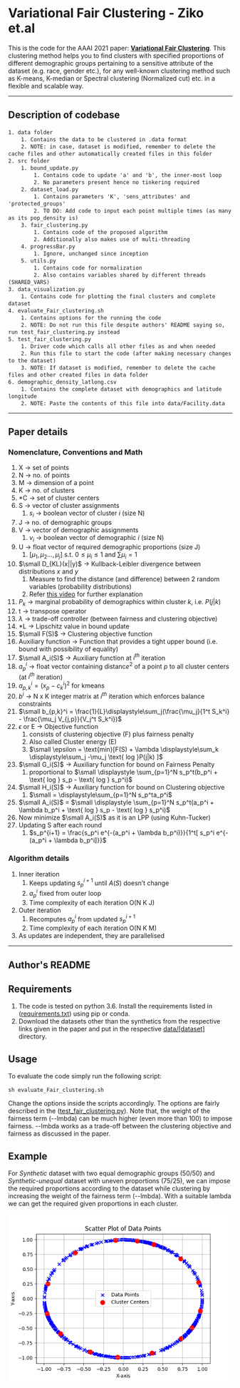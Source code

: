 # Variational Fair Clustering - Ziko et.al

This is the code for the AAAI 2021 paper: **[Variational Fair Clustering](https://arxiv.org/abs/1906.08207)**. This clustering method helps you to find clusters with specified proportions of different demographic groups pertaining to a sensitive attribute of the dataset (e.g. race, gender etc.), for any well-known clustering method such as K-means, K-median or Spectral clustering (Normalized cut) etc. in a flexible and scalable way.

---

## Description of codebase

    1. data folder
    	1. Contains the data to be clustered in .data format
    	2. NOTE: in case, dataset is modified, remember to delete the cache files and other automatically created files in this folder
    2. src folder
    	1. bound_update.py
    		1. Contains code to update 'a' and 'b', the inner-most loop
    		2. No parameters present hence no tinkering required
    	2. dataset_load.py
    		1. Contains parameters 'K', 'sens_attributes' and 'protected_groups'
    		2. TO DO: Add code to input each point multiple times (as many as its pop_density is)
        3. fair_clustering.py
    		1. Contains code of the proposed algorithm
    		2. Additionally also makes use of multi-threading
    	4. progressBar.py
    		1. Ignore, unchanged since inception
    	5. utils.py
    		1. Contains code for normalization
    		2. Also contains variables shared by different threads (SHARED_VARS)
    3. data_visualization.py
    	1. Contains code for plotting the final clusters and complete dataset
    4. evaluate_Fair_clustering.sh
    	1. Contains options for the running the code
    	2. NOTE: Do not run this file despite authors' README saying so, run test_fair_clustering.py instead
    5. test_fair_clustering.py
    	1. Driver code which calls all other files as and when needed
    	2. Run this file to start the code (after making necessary changes to the dataset)
    	3. NOTE: If dataset is modified, remember to delete the cache files and other created files in data folder
    6. demographic_density_latlong.csv
    	1. Contains the complete dataset with demographics and latitude longitude
    	2. NOTE: Paste the contents of this file into data/Facility.data

---

## Paper details

### Nomenclature, Conventions and Math

1. X → set of points
2. N → no. of points
3. M → dimension of a point
4. K → no. of clusters
5. \*C → set of cluster centers
6. S → vector of cluster assignments
   1. $s_i$ → boolean vector of cluster $i$ (size N)
7. J → no. of demographic groups
8. V → vector of demographic assignments
   1. $v_i$ → boolean vector of demographic $i$ (size N)
9. U → float vector of required demographic proportions (size J)
   1. $[\mu_1, \mu_2\ldots, \mu_j] \text{ s.t. } 0 \leq \mu_i \leq 1$ and $\sum \mu_i = 1$
10. $\small D_{KL}(x||y)$ → Kullback-Leibler divergence between distributions $x$ and $y$
    1. Measure to find the distance (and difference) between 2 random variables (probability distributions)
    2. Refer [this video](https://youtu.be/SxGYPqCgJWM?si=D272htbrjbOo3VlZ) for further explanation
11. $P_k$ → marginal probability of demographics within cluster $k$, i.e. $P(j|k)$
12. t → transpose operator
13. $\lambda$ → trade-off controller (between fairness and clustering objective)
14. \*L → Lipschitz value in bound update
15. $\small F(S)$ → Clustering objective function
16. Auxiliary function → Function that provides a tight upper bound (i.e. bound with possibility of equality)
17. $\small A_i(S)$ → Auxiliary function at $i^{th}$ iteration
18. $a_p^i$ → float vector containing distanc$e^2$ of a point $p$ to all cluster centers (at $i^{th}$ iteration)
19. $a_{p,k}^i = (x_p - c_k^i)^2$ for kmeans
20. $b^i$ → N x K integer matrix at $i^{th}$ iteration which enforces balance constraints
21. $\small b_{p,k}^i = \frac{1}{L}\displaystyle\sum_j(\frac{\mu_j}{1^t S_k^i} - \frac{\mu_j V_{j,p}}{V_j^t S_k^i})$
22. $\epsilon$ or E → Objective function
    1. consists of clustering objective (F) plus fairness penalty
    2. Also called Cluster energy (E)
    3. $\small \epsilon = \text{min}[F(S) + \lambda \displaystyle\sum_k \displaystyle\sum_j -\mu_j \text{ log }P(j|k) ]$
23. $\small G_i(S)$ → Auxiliary function for bound on Fairness Penalty
    1. proportional to $\small \displaystyle \sum_{p=1}^N s_p^t(b_p^i + \text{ log } s_p - \text{ log } s_p^i)$
24. $\small H_i(S)$ → Auxiliary function for bound on Clustering objective
    1. $\small = \displaystyle\sum_{p=1}^N s_p^ta_p^i$
25. $\small A_i(S)$ = $\small \displaystyle \sum_{p=1}^N s_p^t(a_p^i + \lambda b_p^i + \text{ log } s_p - \text{ log } s_p^i)$
26. Now minimize $\small A_i(S)$ as it is an LPP (using Kuhn-Tucker)
27. Updating S after each round
    1. $s_p^{i+1} = \frac{s_p^i e^{-(a_p^i + \lambda b_p^i)}}{1^t[ s_p^i e^{-(a_p^i + \lambda b_p^i]}}$

### Algorithm details

1. Inner iteration
   1. Keeps updating $s_p^{i+1}$ until $A(S)$ doesn’t change
   2. $a_p^i$ fixed from outer loop
   3. Time complexity of each iteration O(N K J)
2. Outer iteration
   1. Recomputes $a_p^i$ from updated $s_p^{i+1}$
   2. Time complexity of each iteration O(N K M)
3. As updates are independent, they are parallelised

---

## Author's README

## Requirements

1. The code is tested on python 3.6. Install the requirements listed in ([requirements.txt](./requirements.txt)) using pip or conda.
2. Download the datasets other than the synthetics from the respective links given in the paper and put in the respective [data/[dataset]](./data) directory.

## Usage

To evaluate the code simply run the following script:

```
sh evaluate_Fair_clustering.sh
```

Change the options inside the scripts accordingly. The options are fairly described in the ([test_fair_clustering.py](./test_fair_clustering.py)). Note that, the weight of the fairness term (--lmbda) can be much higher (even more than 100) to impose fairness. --lmbda works as a trade-off between the clustering objective and fairness as discussed in the paper.

## Example

For _Synthetic_ dataset with two equal demographic groups (50/50) and _Synthetic-unequal_ dataset with uneven proportions (75/25), we can impose the required proportions according to the dataset while clustering by increasing the weight of the fairness term (--lmbda). With a suitable lambda we can get the required given proportions in each cluster.

<div align="center"><img src="scatter_plot_with_normalisation.png" alt=""/></div>
